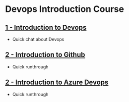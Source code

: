 # Devops Introduction Course

## [1 - Introduction to Devops](DEVOPS.md)

- Quick chat about Devops

## [2 - Introduction to Github](GITHUB.md)

- Quick runthrough 

## [2 - Introduction to Azure Devops](AZUREDEVOPS.md)

- Quick runthrough